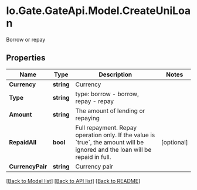 
# Io.Gate.GateApi.Model.CreateUniLoan

Borrow or repay

## Properties

Name | Type | Description | Notes
------------ | ------------- | ------------- | -------------
**Currency** | **string** | Currency | 
**Type** | **string** | type: borrow - borrow, repay - repay | 
**Amount** | **string** | The amount of lending or repaying | 
**RepaidAll** | **bool** | Full repayment.  Repay operation only.  If the value is &#x60;true&#x60;, the amount will be ignored and the loan will be repaid in full. | [optional] 
**CurrencyPair** | **string** | Currency pair | 

[[Back to Model list]](../README.md#documentation-for-models)
[[Back to API list]](../README.md#documentation-for-api-endpoints)
[[Back to README]](../README.md)
